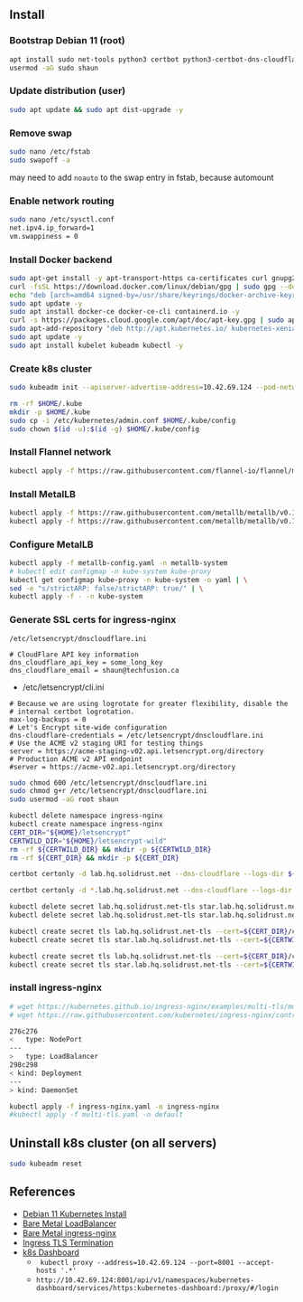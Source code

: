 ## Install
### Bootstrap Debian 11 (root)

```bash
apt install sudo net-tools python3 certbot python3-certbot-dns-cloudflare
usermod -aG sudo shaun
```

### Update distribution (user)

```bash
sudo apt update && sudo apt dist-upgrade -y
```

### Remove swap

```bash
sudo nano /etc/fstab
sudo swapoff -a
```
may need to add `noauto` to the swap entry in fstab, because automount

### Enable network routing

```bash
sudo nano /etc/sysctl.conf
net.ipv4.ip_forward=1
vm.swappiness = 0
```

### Install Docker backend

```bash
sudo apt-get install -y apt-transport-https ca-certificates curl gnupg2 software-properties-common
curl -fsSL https://download.docker.com/linux/debian/gpg | sudo gpg --dearmor -o /usr/share/keyrings/docker-archive-keyring.gpg
echo "deb [arch=amd64 signed-by=/usr/share/keyrings/docker-archive-keyring.gpg] https://download.docker.com/linux/debian $(lsb_release -cs) stable" | sudo tee /etc/apt/sources.list.d/docker.list
sudo apt update -y
sudo apt install docker-ce docker-ce-cli containerd.io -y
curl -s https://packages.cloud.google.com/apt/doc/apt-key.gpg | sudo apt-key add
sudo apt-add-repository "deb http://apt.kubernetes.io/ kubernetes-xenial main"
sudo apt update -y
sudo apt install kubelet kubeadm kubectl -y
```

### Create k8s cluster

```bash
sudo kubeadm init --apiserver-advertise-address=10.42.69.124 --pod-network-cidr=10.142.0.0/16
```

```bash
rm -rf $HOME/.kube
mkdir -p $HOME/.kube
sudo cp -i /etc/kubernetes/admin.conf $HOME/.kube/config
sudo chown $(id -u):$(id -g) $HOME/.kube/config
```

### Install Flannel network

```bash
kubectl apply -f https://raw.githubusercontent.com/flannel-io/flannel/master/Documentation/kube-flannel.yml
```

### Install MetalLB

```bash
kubectl apply -f https://raw.githubusercontent.com/metallb/metallb/v0.11.0/manifests/namespace.yaml
kubectl apply -f https://raw.githubusercontent.com/metallb/metallb/v0.11.0/manifests/metallb.yaml
```

### Configure MetalLB

```bash
kubectl apply -f metallb-config.yaml -n metallb-system
# kubectl edit configmap -n kube-system kube-proxy
kubectl get configmap kube-proxy -n kube-system -o yaml | \
sed -e "s/strictARP: false/strictARP: true/" | \
kubectl apply -f - -n kube-system
```

### Generate SSL certs for ingress-nginx

`/etc/letsencrypt/dnscloudflare.ini`

```
# CloudFlare API key information
dns_cloudflare_api_key = some_long_key
dns_cloudflare_email = shaun@techfusion.ca
```
 - /etc/letsencrypt/cli.ini
```
# Because we are using logrotate for greater flexibility, disable the
# internal certbot logrotation.
max-log-backups = 0
# Let's Encrypt site-wide configuration
dns-cloudflare-credentials = /etc/letsencrypt/dnscloudflare.ini
# Use the ACME v2 staging URI for testing things
server = https://acme-staging-v02.api.letsencrypt.org/directory
# Production ACME v2 API endpoint
#server = https://acme-v02.api.letsencrypt.org/directory
```

```bash
sudo chmod 600 /etc/letsencrypt/dnscloudflare.ini
sudo chmod g+r /etc/letsencrypt/dnscloudflare.ini
sudo usermod -aG root shaun
```

```bash
kubectl delete namespace ingress-nginx
kubectl create namespace ingress-nginx
CERT_DIR="${HOME}/letsencrypt"
CERTWILD_DIR="${HOME}/letsencrypt-wild"
rm -rf ${CERTWILD_DIR} && mkdir -p ${CERTWILD_DIR}
rm -rf ${CERT_DIR} && mkdir -p ${CERT_DIR}

certbot certonly -d lab.hq.solidrust.net --dns-cloudflare --logs-dir ${CERT_DIR}/log/ --config-dir ${CERT_DIR}/config/ --work-dir ${CERT_DIR}/work/ -m shaun@solidrust.net --agree-tos --server https://acme-v02.api.letsencrypt.org/directory

certbot certonly -d *.lab.hq.solidrust.net --dns-cloudflare --logs-dir ${CERTWILD_DIR}/log/ --config-dir ${CERTWILD_DIR}/config/ --work-dir ${CERTWILD_DIR}/work/ -m shaun@solidrust.net --agree-tos --server https://acme-v02.api.letsencrypt.org/directory

kubectl delete secret lab.hq.solidrust.net-tls star.lab.hq.solidrust.net-tls -n default
kubectl delete secret lab.hq.solidrust.net-tls star.lab.hq.solidrust.net-tls -n ingress-nginx

kubectl create secret tls lab.hq.solidrust.net-tls --cert=${CERT_DIR}/config/live/lab.hq.solidrust.net/fullchain.pem --key=${CERT_DIR}/config/live/lab.hq.solidrust.net/privkey.pem -n default
kubectl create secret tls star.lab.hq.solidrust.net-tls --cert=${CERTWILD_DIR}/config/live/lab.hq.solidrust.net/fullchain.pem --key=${CERTWILD_DIR}/config/live/lab.hq.solidrust.net/privkey.pem -n default

kubectl create secret tls lab.hq.solidrust.net-tls --cert=${CERT_DIR}/config/live/lab.hq.solidrust.net/fullchain.pem --key=${CERT_DIR}/config/live/lab.hq.solidrust.net/privkey.pem -n ingress-nginx
kubectl create secret tls star.lab.hq.solidrust.net-tls --cert=${CERTWILD_DIR}/config/live/lab.hq.solidrust.net/fullchain.pem --key=${CERTWILD_DIR}/config/live/lab.hq.solidrust.net/privkey.pem -n ingress-nginx
```

### install ingress-nginx

```bash
# wget https://kubernetes.github.io/ingress-nginx/examples/multi-tls/multi-tls.yaml
# wget https://raw.githubusercontent.com/kubernetes/ingress-nginx/controller-v1.1.1/deploy/static/provider/baremetal/deploy.yaml

276c276
<   type: NodePort
---
>   type: LoadBalancer
298c298
< kind: Deployment
---
> kind: DaemonSet
```

```bash
kubectl apply -f ingress-nginx.yaml -n ingress-nginx
#kubectl apply -f multi-tls.yaml -n default
```

## Uninstall k8s cluster (on all servers)

```bash
sudo kubeadm reset
```

## References
 - [Debian 11 Kubernetes Install](https://snapshooter.com/learn/linux/install-kubernetes)
 - [Bare Metal LoadBalancer](https://metallb.universe.tf/installation/)
 - [Bare Metal ingress-nginx](https://kubernetes.github.io/ingress-nginx/deploy/#bare-metal-clusters)
 - [Ingress TLS Termination](https://kubernetes.github.io/ingress-nginx/examples/tls-termination/)
 - [k8s Dashboard](https://upcloud.com/community/tutorials/deploy-kubernetes-dashboard/)
   - ` kubectl proxy --address=10.42.69.124 --port=8001 --accept-hosts '.*'`
   - `http://10.42.69.124:8001/api/v1/namespaces/kubernetes-dashboard/services/https:kubernetes-dashboard:/proxy/#/login`